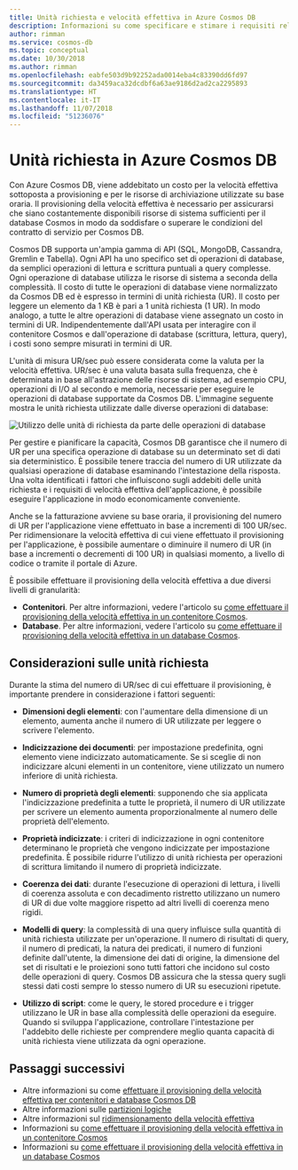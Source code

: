 ```yaml
---
title: Unità richiesta e velocità effettiva in Azure Cosmos DB
description: Informazioni su come specificare e stimare i requisiti relativi alle unità richiesta in Azure Cosmos DB
author: rimman
ms.service: cosmos-db
ms.topic: conceptual
ms.date: 10/30/2018
ms.author: rimman
ms.openlocfilehash: eabfe503d9b92252ada0014eba4c83390dd6fd97
ms.sourcegitcommit: da3459aca32dcdbf6a63ae9186d2ad2ca2295893
ms.translationtype: HT
ms.contentlocale: it-IT
ms.lasthandoff: 11/07/2018
ms.locfileid: "51236076"
---
```

# <a name="request-units-in-azure-cosmos-db"></a>Unità richiesta in Azure Cosmos DB

Con Azure Cosmos DB, viene addebitato un costo per la velocità effettiva sottoposta a provisioning e per le risorse di archiviazione utilizzate su base oraria. Il provisioning della velocità effettiva è necessario per assicurarsi che siano costantemente disponibili risorse di sistema sufficienti per il database Cosmos in modo da soddisfare o superare le condizioni del contratto di servizio per Cosmos DB.

Cosmos DB supporta un'ampia gamma di API (SQL, MongoDB, Cassandra, Gremlin e Tabella). Ogni API ha uno specifico set di operazioni di database, da semplici operazioni di lettura e scrittura puntuali a query complesse. Ogni operazione di database utilizza le risorse di sistema a seconda della complessità.  Il costo di tutte le operazioni di database viene normalizzato da Cosmos DB ed è espresso in termini di unità richiesta (UR). Il costo per leggere un elemento da 1 KB è pari a 1 unità richiesta (1 UR). In modo analogo, a tutte le altre operazioni di database viene assegnato un costo in termini di UR. Indipendentemente dall'API usata per interagire con il contenitore Cosmos e dall'operazione di database (scrittura, lettura, query), i costi sono sempre misurati in termini di UR.

L'unità di misura UR/sec può essere considerata come la valuta per la velocità effettiva. UR/sec è una valuta basata sulla frequenza, che è determinata in base all'astrazione delle risorse di sistema, ad esempio CPU, operazioni di I/O al secondo e memoria, necessarie per eseguire le operazioni di database supportate da Cosmos DB. L'immagine seguente mostra le unità richiesta utilizzate dalle diverse operazioni di database:

![Utilizzo delle unità di richiesta da parte delle operazioni di database](./media/request-units/request-units.png)

Per gestire e pianificare la capacità, Cosmos DB garantisce che il numero di UR per una specifica operazione di database su un determinato set di dati sia deterministico. È possibile tenere traccia del numero di UR utilizzate da qualsiasi operazione di database esaminando l'intestazione della risposta. Una volta identificati i fattori che influiscono sugli addebiti delle unità richiesta e i requisiti di velocità effettiva dell'applicazione, è possibile eseguire l'applicazione in modo economicamente conveniente.

Anche se la fatturazione avviene su base oraria, il provisioning del numero di UR per l'applicazione viene effettuato in base a incrementi di 100 UR/sec. Per ridimensionare la velocità effettiva di cui viene effettuato il provisioning per l'applicazione, è possibile aumentare o diminuire il numero di UR (in base a incrementi o decrementi di 100 UR) in qualsiasi momento, a livello di codice o tramite il portale di Azure.

È possibile effettuare il provisioning della velocità effettiva a due diversi livelli di granularità: 

* **Contenitori**. Per altre informazioni, vedere l'articolo su [come effettuare il provisioning della velocità effettiva in un contenitore Cosmos](how-to-provision-container-throughput.md).
* **Database**. Per altre informazioni, vedere l'articolo su [come effettuare il provisioning della velocità effettiva in un database Cosmos](how-to-provision-database-throughput.md).

## <a name="request-unit-considerations"></a>Considerazioni sulle unità richiesta

Durante la stima del numero di UR/sec di cui effettuare il provisioning, è importante prendere in considerazione i fattori seguenti:

* **Dimensioni degli elementi**: con l'aumentare della dimensione di un elemento, aumenta anche il numero di UR utilizzate per leggere o scrivere l'elemento.

* **Indicizzazione dei documenti**: per impostazione predefinita, ogni elemento viene indicizzato automaticamente. Se si sceglie di non indicizzare alcuni elementi in un contenitore, viene utilizzato un numero inferiore di unità richiesta.

* **Numero di proprietà degli elementi**: supponendo che sia applicata l'indicizzazione predefinita a tutte le proprietà, il numero di UR utilizzate per scrivere un elemento aumenta proporzionalmente al numero delle proprietà dell'elemento.

* **Proprietà indicizzate**: i criteri di indicizzazione in ogni contenitore determinano le proprietà che vengono indicizzate per impostazione predefinita. È possibile ridurre l'utilizzo di unità richiesta per operazioni di scrittura limitando il numero di proprietà indicizzate.

* **Coerenza dei dati**: durante l'esecuzione di operazioni di lettura, i livelli di coerenza assoluta e con decadimento ristretto utilizzano un numero di UR di due volte maggiore rispetto ad altri livelli di coerenza meno rigidi.

* **Modelli di query**: la complessità di una query influisce sulla quantità di unità richiesta utilizzate per un'operazione. Il numero di risultati di query, il numero di predicati, la natura dei predicati, il numero di funzioni definite dall'utente, la dimensione dei dati di origine, la dimensione del set di risultati e le proiezioni sono tutti fattori che incidono sul costo delle operazioni di query. Cosmos DB assicura che la stessa query sugli stessi dati costi sempre lo stesso numero di UR su esecuzioni ripetute.

* **Utilizzo di script**: come le query, le stored procedure e i trigger utilizzano le UR in base alla complessità delle operazioni da eseguire. Quando si sviluppa l'applicazione, controllare l'intestazione per l'addebito delle richieste per comprendere meglio quanta capacità di unità richiesta viene utilizzata da ogni operazione.

## <a name="next-steps"></a>Passaggi successivi

* Altre informazioni su come [effettuare il provisioning della velocità effettiva per contenitori e database Cosmos DB](set-throughput.md)
* Altre informazioni sulle [partizioni logiche](partition-data.md)
* Altre informazioni sul [ridimensionamento della velocità effettiva](scaling-throughput.md)
* Informazioni su [come effettuare il provisioning della velocità effettiva in un contenitore Cosmos](how-to-provision-container-throughput.md)
* Informazioni su [come effettuare il provisioning della velocità effettiva in un database Cosmos](how-to-provision-database-throughput.md)
